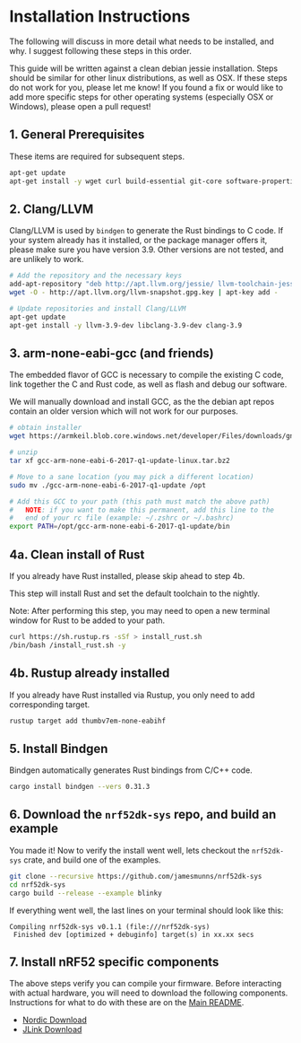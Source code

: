 # Installation Instructions

The following will discuss in more detail what needs to be installed, and why. I suggest following these steps in this order.

This guide will be written against a clean debian jessie installation. Steps should be similar for other linux distributions, as well as OSX. If these steps do not work for you, please let me know! If you found a fix or would like to add more specific steps for other operating systems (especially OSX or Windows), please open a pull request!

## 1. General Prerequisites

These items are required for subsequent steps.

```bash
apt-get update
apt-get install -y wget curl build-essential git-core software-properties-common libc6-dev-i386
```

## 2. Clang/LLVM

Clang/LLVM is used by `bindgen` to generate the Rust bindings to C code. If your system already has it installed, or the package manager offers it, please make sure you have version 3.9. Other versions are not tested, and are unlikely to work.

```bash
# Add the repository and the necessary keys
add-apt-repository "deb http://apt.llvm.org/jessie/ llvm-toolchain-jessie-3.9 main"
wget -O - http://apt.llvm.org/llvm-snapshot.gpg.key | apt-key add -

# Update repositories and install Clang/LLVM
apt-get update
apt-get install -y llvm-3.9-dev libclang-3.9-dev clang-3.9
```

## 3. arm-none-eabi-gcc (and friends)

The embedded flavor of GCC is necessary to compile the existing C code, link together the C and Rust code, as well as flash and debug our software.

We will manually download and install GCC, as the the debian apt repos contain an older version which will not work for our purposes.

```bash
# obtain installer
wget https://armkeil.blob.core.windows.net/developer/Files/downloads/gnu-rm/6_1-2017q1/gcc-arm-none-eabi-6-2017-q1-update-linux.tar.bz2

# unzip
tar xf gcc-arm-none-eabi-6-2017-q1-update-linux.tar.bz2

# Move to a sane location (you may pick a different location)
sudo mv ./gcc-arm-none-eabi-6-2017-q1-update /opt

# Add this GCC to your path (this path must match the above path)
#   NOTE: if you want to make this permanent, add this line to the
#   end of your rc file (example: ~/.zshrc or ~/.bashrc)
export PATH=/opt/gcc-arm-none-eabi-6-2017-q1-update/bin
```

## 4a. Clean install of Rust

If you already have Rust installed, please skip ahead to step 4b.

This step will install Rust and set the default toolchain to the nightly.

Note: After performing this step, you may need to open a new terminal window for Rust to be added to your path.

```bash
curl https://sh.rustup.rs -sSf > install_rust.sh
/bin/bash /install_rust.sh -y
```

## 4b. Rustup already installed

If you already have Rust installed via Rustup, you only need to add corresponding target.

```bash
rustup target add thumbv7em-none-eabihf
```

## 5. Install Bindgen

Bindgen automatically generates Rust bindings from C/C++ code.

```bash
cargo install bindgen --vers 0.31.3
```

## 6. Download the `nrf52dk-sys` repo, and build an example

You made it! Now to verify the install went well, lets checkout the `nrf52dk-sys` crate, and build one of the examples.

```bash
git clone --recursive https://github.com/jamesmunns/nrf52dk-sys
cd nrf52dk-sys
cargo build --release --example blinky
```

If everything went well, the last lines on your terminal should look like this:

```text
Compiling nrf52dk-sys v0.1.1 (file:///nrf52dk-sys)
 Finished dev [optimized + debuginfo] target(s) in xx.xx secs
```

## 7. Install nRF52 specific components

The above steps verify you can compile your firmware. Before interacting with actual hardware, you will need to download the following components. Instructions for what to do with these are on the [Main README](./README.md).

* [Nordic Download](http://www.nordicsemi.com/eng/nordic/Products/nRF52832/S132-SD-v4/58803)
* [JLink Download](https://www.segger.com/downloads/jlink)
